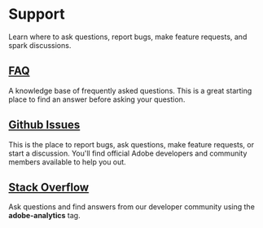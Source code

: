 # Support

Learn where to ask questions, report bugs, make feature requests, and spark discussions.

## [FAQ](faq.md)

A knowledge base of frequently asked questions. This is a great starting place to find an answer before asking your question.

## [Github Issues](https://github.com/AdobeDocs/analytics-2.0-apis/issues)

This is the place to report bugs, ask questions, make feature requests, or start a discussion. You'll find official Adobe developers and community members available to help you out.

## [Stack Overflow](https://stackoverflow.com/questions/tagged/adobe-analytics)

Ask questions and find answers from our developer community using the **adobe-analytics** tag.
